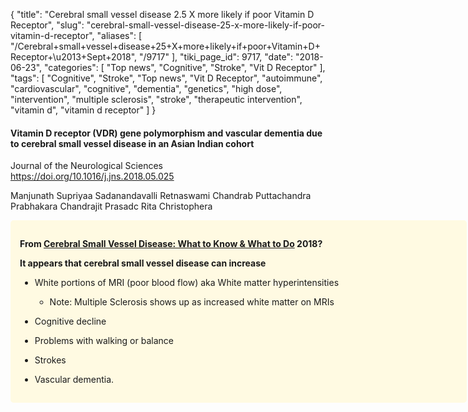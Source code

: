 {
    "title": "Cerebral small vessel disease 2.5 X more likely if poor Vitamin D Receptor",
    "slug": "cerebral-small-vessel-disease-25-x-more-likely-if-poor-vitamin-d-receptor",
    "aliases": [
        "/Cerebral+small+vessel+disease+25+X+more+likely+if+poor+Vitamin+D+Receptor+\u2013+Sept+2018",
        "/9717"
    ],
    "tiki_page_id": 9717,
    "date": "2018-06-23",
    "categories": [
        "Top news",
        "Cognitive",
        "Stroke",
        "Vit D Receptor"
    ],
    "tags": [
        "Cognitive",
        "Stroke",
        "Top news",
        "Vit D Receptor",
        "autoimmune",
        "cardiovascular",
        "cognitive",
        "dementia",
        "genetics",
        "high dose",
        "intervention",
        "multiple sclerosis",
        "stroke",
        "therapeutic intervention",
        "vitamin d",
        "vitamin d receptor"
    ]
}


#### Vitamin D receptor (VDR) gene polymorphism and vascular dementia due to cerebral small vessel disease in an Asian Indian cohort

Journal of the Neurological Sciences https://doi.org/10.1016/j.jns.2018.05.025

Manjunath Supriyaa Sadanandavalli  Retnaswami Chandrab Puttachandra Prabhakara Chandrajit Prasadc Rita Christophera

<div class="border" style="background-color:#FFFAE2;padding:15px;margin:10px 0;border-radius:5px;width:700px">

 **From [Cerebral Small Vessel Disease: What to Know & What to Do](https://betterhealthwhileaging.net/cerebral-small-vessel-disease/) 2018?** 

 **It appears that cerebral small vessel disease can increase** 

* White portions of MRI (poor blood flow) aka White matter hyperintensities

   * Note: Multiple Sclerosis shows up as increased white matter on MRIs

* Cognitive decline

* Problems with walking or balance

* Strokes

* Vascular dementia.